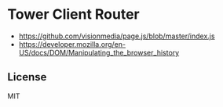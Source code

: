 # Tower Client Router

- https://github.com/visionmedia/page.js/blob/master/index.js
- https://developer.mozilla.org/en-US/docs/DOM/Manipulating_the_browser_history

## License

MIT